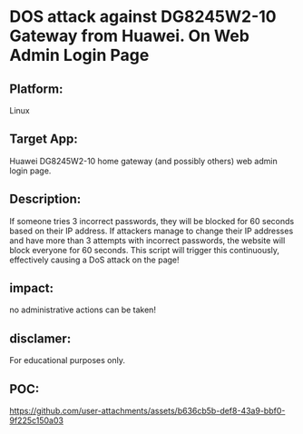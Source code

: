 # DOS attack against DG8245W2-10 Gateway from Huawei. On Web Admin Login Page

## Platform:

Linux

## Target App:

Huawei DG8245W2-10 home gateway (and possibly others) web admin login page.

## Description:

If someone tries 3 incorrect passwords, they will be blocked for 60 seconds based on their IP address. If attackers manage to change their IP addresses and have more than 3 attempts with incorrect passwords, the website will block everyone for 60 seconds. This script will trigger this continuously, effectively causing a DoS attack on the page!

## impact:

no administrative actions can be taken!

## disclamer:

For educational purposes only.

## POC:

https://github.com/user-attachments/assets/b636cb5b-def8-43a9-bbf0-9f225c150a03

